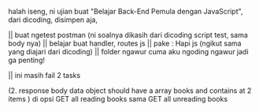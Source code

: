 halah iseng, ni ujian buat "Belajar Back-End Pemula dengan JavaScript", dari dicoding, disimpen aja, 

|| buat ngetest postman (ni soalnya dikasih dari dicoding script test, sama body nya)
|| belajar buat handler, routes js
|| pake : Hapi js (ngikut sama yang diajari dari dicoding)
|| folder ngawur cuma aku ngoding ngawur jadi ga penting!

|| ini masih fail 2 tasks

 (2. response body data object should have a array books and contains at 2 items ) di opsi GET all reading books sama GET all unreading books
